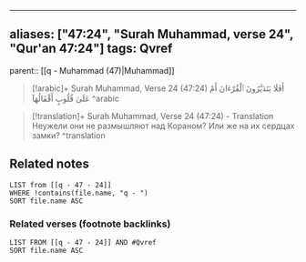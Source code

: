 
---
aliases: ["47:24", "Surah Muhammad, verse 24", "Qur'an 47:24"]
tags: Qvref
---

parent:: [[q - Muhammad (47)|Muhammad]]

> [!arabic]+ Surah Muhammad, Verse 24 (47:24)
> <span class="quran-arabic">أَفَلَا يَتَدَبَّرُونَ ٱلْقُرْءَانَ أَمْ عَلَىٰ قُلُوبٍ أَقْفَالُهَآ</span>
^arabic

> [!translation]+ Surah Muhammad, Verse 24 (47:24) - Translation
> Неужели они не размышляют над Кораном? Или же на их сердцах замки?
^translation



## Related notes
```dataview
LIST from [[q - 47 - 24]]
WHERE !contains(file.name, "q - ")
SORT file.name ASC
```

### Related verses (footnote backlinks)
```dataview
LIST FROM [[q - 47 - 24]] AND #Qvref
SORT file.name ASC
```

